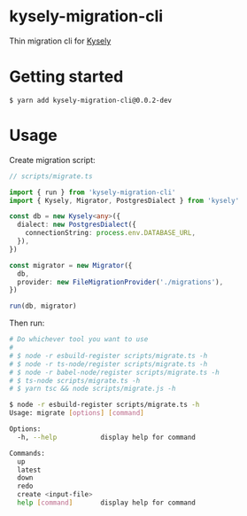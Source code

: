 # kysely-migration-cli

Thin migration cli for [Kysely](https://github.com/koskimas/kysely)

# Getting started

```
$ yarn add kysely-migration-cli@0.0.2-dev
```

# Usage

Create migration script:

```typescript
// scripts/migrate.ts

import { run } from 'kysely-migration-cli'
import { Kysely, Migrator, PostgresDialect } from 'kysely'

const db = new Kysely<any>({
  dialect: new PostgresDialect({
    connectionString: process.env.DATABASE_URL,
  }),
})

const migrator = new Migrator({
  db,
  provider: new FileMigrationProvider('./migrations'),
})

run(db, migrator)
```

Then run:

```bash
# Do whichever tool you want to use
#
# $ node -r esbuild-register scripts/migrate.ts -h
# $ node -r ts-node/register scripts/migrate.ts -h
# $ node -r babel-node/register scripts/migrate.ts -h
# $ ts-node scripts/migrate.ts -h
# $ yarn tsc && node scripts/migrate.js -h

$ node -r esbuild-register scripts/migrate.ts -h
Usage: migrate [options] [command]

Options:
  -h, --help           display help for command

Commands:
  up
  latest
  down
  redo
  create <input-file>
  help [command]       display help for command

```
